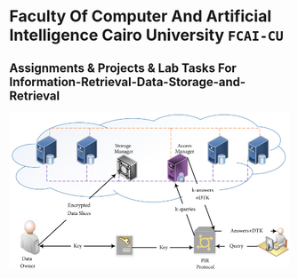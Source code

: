 # Faculty Of Computer And Artificial Intelligence Cairo University `FCAI-CU` 
## Assignments & Projects & Lab Tasks For Information-Retrieval-Data-Storage-and-Retrieval

![](images/image.svgz)

